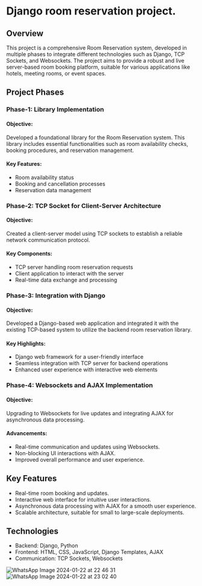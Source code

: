 # Django room reservation project. 

## Overview

This project is a comprehensive Room Reservation system, developed in multiple phases to integrate different technologies such as Django, TCP Sockets, and Websockets. The project aims to provide a robust and live server-based room booking platform, suitable for various applications like hotels, meeting rooms, or event spaces.

## Project Phases
### Phase-1: Library Implementation

#### Objective:
Developed a foundational library for the Room Reservation system. This library includes essential functionalities such as room availability checks, booking procedures, and reservation management.
#### Key Features:
* Room availability status
* Booking and cancellation processes
* Reservation data management

### Phase-2: TCP Socket for Client-Server Architecture

#### Objective: 
Created a client-server model using TCP sockets to establish a reliable network communication protocol.

#### Key Components:
* TCP server handling room reservation requests
* Client application to interact with the server
* Real-time data exchange and processing

### Phase-3:  Integration with Django

#### Objective: 
Developed a Django-based web application and integrated it with the existing TCP-based system to utilize the backend room reservation library.

#### Key Highlights:
* Django web framework for a user-friendly interface
* Seamless integration with TCP server for backend operations
* Enhanced user experience with interactive web elements

### Phase-4: Websockets and AJAX Implementation

#### Objective: 
Upgrading to Websockets for live updates and integrating AJAX for asynchronous data processing.

#### Advancements:
* Real-time communication and updates using Websockets.
* Non-blocking UI interactions with AJAX.
* Improved overall performance and user experience.


## Key Features

* Real-time room booking and updates.
* Interactive web interface for intuitive user interactions.
* Asynchronous data processing with AJAX for a smooth user experience.
* Scalable architecture, suitable for small to large-scale deployments.

## Technologies

* Backend: Django, Python
* Frontend: HTML, CSS, JavaScript, Django Templates, AJAX
* Communication: TCP Sockets, Websockets

![WhatsApp Image 2024-01-22 at 22 46 31](https://github.com/eliflali/CENG445-Room-Reservation-System-Project/assets/63200204/587011fd-0804-46b7-80c3-9c0542887a22)
![WhatsApp Image 2024-01-22 at 23 02 40](https://github.com/eliflali/CENG445-Room-Reservation-System-Project/assets/63200204/e37b00d1-aed9-432c-bc68-56cbcc87753b)



